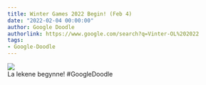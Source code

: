 ```yaml
---
title: Winter Games 2022 Begin! (Feb 4)
date: "2022-02-04 00:00:00"
author: Google Doodle
authorlink: https://www.google.com/search?q=Vinter-OL%202022
tags:
- Google-Doodle
---
```

<img src="https://www.google.com/logos/doodles/2022/winter-games-2022-begin-feb-4-6753651837109353.5-law.gif" referrerpolicy="no-referrer"><br>La lekene begynne! #GoogleDoodle